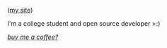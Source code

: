 ([my site](https://grantshandy.github.io))

I'm a college student and open source developer >:)

[*buy me a coffee?*](https://buymeacoffee.com/granthandy)
